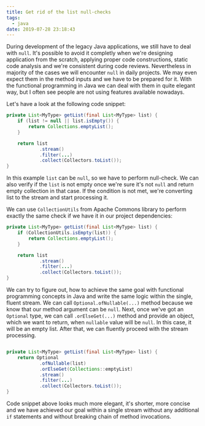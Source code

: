```yaml
---
title: Get rid of the list null-checks
tags:
  - java
date: 2019-07-28 23:18:43
---
```



During development of the legacy Java applications, we still have to deal with `null`. It's possible to avoid it completly when we're designing application from the scratch, applying proper code constructions, static code analysis and we're consistent during code reviews. Nevertheless in majority of the cases we will encounter `null` in daily projects. We may even expect them in the method inputs and we have to be prepared for it. With the functional programming in Java we can deal with them in quite elegant way, but I often see people are not using features available nowadays.

Let's have a look at the following code snippet:

```java
private List<MyType> getList(final List<MyType> list) {
    if (list != null || list.isEmpty()) {
        return Collections.emptyList();
    }

    return list
            .stream()
            .filter(...)
            .collect(Collectors.toList());
}
```

In this example `list` can be `null`, so we have to perform null-check. We can also verify if the `list` is not empty once we're sure it's not `null` and return empty collection in that case. If the condition is not met, we're converting list to the stream and start processing it.

We can use `CollectionUtils` from Apache Commons library to perform exactly the same check if we have it in our project dependencies:

```java
private List<MyType> getList(final List<MyType> list) {
    if (CollectionUtils.isEmpty(list)) {
        return Collections.emptyList();
    }

    return list
            .stream()
            .filter(...)
            .collect(Collectors.toList());
}
```

We can try to figure out, how to achieve the same goal with functional programming concepts in Java and write the same logic within the single, fluent stream. We can call `Optional.ofNullable(...)` method because we know that our method argument can be `null`. Next, once we've got an `Optional` type, we can call `.orElseGet(...)` method and provide an object, which we want to return, when `nullable` value will be `null`. In this case, it will be an empty list. After that, we can fluently proceed with the stream processing.

```java

private List<MyType> getList(final List<MyType> list) {
    return Optional
            .ofNullable(list)
            .orElseGet(Collections::emptyList)
            .stream()
            .filter(...)
            .collect(Collectors.toList());
}
```

Code snippet above looks much more elegant, it's shorter, more concise and we have achieved our goal within a single stream without any additional `if` statements and without breaking chain of method invocations.
